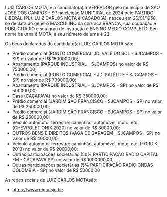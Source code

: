 LUIZ CARLOS MOTA, é o candidato(a) a VEREADOR pelo município de SÃO JOSÉ DOS CAMPOS - SP na eleição MUNICIPAL de 2024 pelo PARTIDO LIBERAL (PL). LUIZ CARLOS MOTA é CASADO(A), nasceu em 26/01/1958, se declara do gênero MASCULINO da cor/raça BRANCA, sua ocupação é PUBLICITÁRIO e seu grau de instrução é ENSINO MÉDIO COMPLETO. Seu nome de urna é MOTA, e seu número de urna é 22.

Os bens declarados do candidato(a) LUIZ CARLOS MOTA são: 
- Prédio comercial (PONTO COMERCIAL JD. VALE DO SOL - SJCAMPOS - SP) no valor de R$ 1500000,00;
- Apartamento (PARQUE INDUSTRIAL - SJCAMPOS) no valor de R$ 750000,00;
- Prédio comercial (PONTO COMERCIAL - JD. SATÉLITE - SJCAMPOS - SP) no valor de R$ 700000,00;
- Apartamento (PARQUE INDUSTRIAL - SJCAMPOS - SP) no valor de R$ 500000,00;
- Casa (CAÇAPAVA) no valor de R$ 350000,00;
- Prédio comercial (JARDIM SÃO FRANCISCO - SJCAMPOS - SP) no valor de R$ 250000,00;
- Prédio comercial (JARDIM SÃO FRANCISCO - SJCAMPOS - SP) no valor de R$ 250000,00;
- Veículo automotor terrestre: caminhão, automóvel, moto, etc. (CHEVROLET ONIX 2020) no valor de R$ 80000,00;
- OUTROS BENS E DIREITOS (VAGA DE GARAGEM - SJCAMPOS - SP) no valor de R$ 40000,00;
- Veículo automotor terrestre: caminhão, automóvel, moto, etc. (FORD K 2013) no valor de R$ 20000,00;
- Outras participações societárias (50% PARTICIPAÇÃO RADIO CAPITAL FM - CAÇAPAVA SP) no valor de R$ 1000000,00;
- Outras participações societárias (5% PARTICIPAÇÃO RADIO ONDAS - COLOMBIA - SP) no valor de R$ 50000,00

As redes sociais de LUIZ CARLOS MOTAsão:
- https://www.mota.sjc.br;